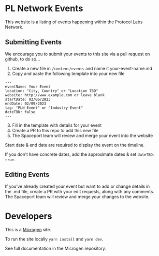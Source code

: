 # PL Network Events
This website is a listing of events happening within the Protocol Labs Network.

## Submitting Events
We encourage you to submit your events to this site via a pull request on github, to do so...

1. Create a new file in ```/content/events``` and name it your-event-name.md
2. Copy and paste the following template into your new file
```
---
eventName: Your Event
location: "City, Country" or "Location TBD"
website: http://www.example.com or leave blank
startDate: 02/06/2023
endDate: 02/09/2023
tag: "PLN Event" or "Industry Event"
dateTBD: false
---
```
3. Fill in the template with details for your event
4. Create a PR to this repo to add this new file
5. The Spaceport team will review and merge your event into the website

Start date & end date are required to display the event on the timeline.

If you don't have concrete dates, add the approximate dates & set ```dateTBD: true```.

## Editing Events
If you've already created your event but want to add or change details in the .md file, create a PR with your edit requests, along with any comments. The Spaceport team will review and merge your changes to the website.

# Developers
This is a [Microgen](https://github.com/pathfindertools/microgen) site.

To run the site locally ```yarn install``` and ```yarn dev```.

See full documentation in the Microgen repository.